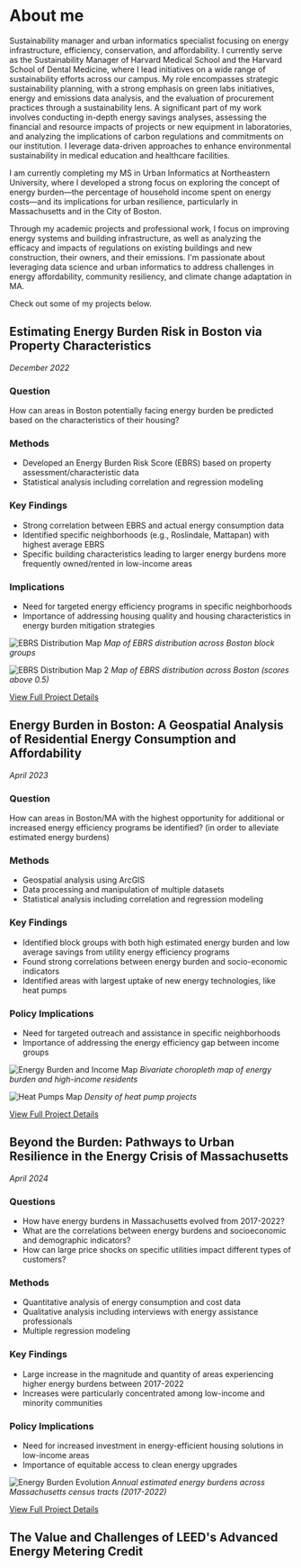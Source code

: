 # About me
Sustainability manager and urban informatics specialist focusing on energy infrastructure, efficiency, conservation, and affordability. I currently serve as the Sustainability Manager of Harvard Medical School and the Harvard School of Dental Medicine, where I lead initiatives on a wide range of sustainability efforts across our campus. My role encompasses strategic sustainability planning, with a strong emphasis on green labs initiatives, energy and emissions data analysis, and the evaluation of procurement practices through a sustainability lens.
A significant part of my work involves conducting in-depth energy savings analyses, assessing the financial and resource impacts of projects or new equipment in laboratories, and analyzing the implications of carbon regulations and commitments on our institution. I leverage data-driven approaches to enhance environmental sustainability in medical education and healthcare facilities.

I am currently completing my MS in Urban Informatics at Northeastern University, where I developed a strong focus on exploring the concept of energy burden—the percentage of household income spent on energy costs—and its implications for urban resilience, particularly in Massachusetts and in the City of Boston.

Through my academic projects and professional work, I focus on improving energy systems and building infrastructure, as well as analyzing the efficacy and impacts of regulations on existing buildings and new construction, their owners, and their emissions. I'm passionate about leveraging data science and urban informatics to address challenges in energy affordability, community resiliency, and climate change adaptation in MA. 

Check out some of my projects below. 

## Estimating Energy Burden Risk in Boston via Property Characteristics
*December 2022*

### Question
How can areas in Boston potentially facing energy burden be predicted based on the characteristics of their housing?

### Methods
- Developed an Energy Burden Risk Score (EBRS) based on property assessment/characteristic data
- Statistical analysis including correlation and regression modeling

### Key Findings
- Strong correlation between EBRS and actual energy consumption data
- Identified specific neighborhoods (e.g., Roslindale, Mattapan) with highest average EBRS 
- Specific building characteristics leading to larger energy burdens more frequently owned/rented in low-income areas


### Implications
- Need for targeted energy efficiency programs in specific neighborhoods
- Importance of addressing housing quality and housing characteristics in energy burden mitigation strategies 

![EBRS Distribution Map](/assets/img/ebrs_distribution_map_bg.png)
*Map of EBRS distribution across Boston block groups*

![EBRS Distribution Map 2](/assets/img/ebrs_distribution_map_5.png)
*Map of EBRS distribution across Boston (scores above 0.5)*

[View Full Project Details](project1.md)

## Energy Burden in Boston: A Geospatial Analysis of Residential Energy Consumption and Affordability
*April 2023*

### Question
How can areas in Boston/MA with the highest opportunity for additional or increased energy efficiency programs be identified? (in order to alleviate estimated energy burdens)

### Methods
- Geospatial analysis using ArcGIS
- Data processing and manipulation of multiple datasets
- Statistical analysis including correlation and regression modeling

### Key Findings
- Identified block groups with both high estimated energy burden and low average savings from utility energy efficiency programs
- Found strong correlations between energy burden and socio-economic indicators 
- Identified areas with largest uptake of new energy technologies, like heat pumps

### Policy Implications
- Need for targeted outreach and assistance in specific neighborhoods
- Importance of addressing the energy efficiency gap between income groups

![Energy Burden and Income Map](/assets/img/energy_burden_income_map.png)
*Bivariate choropleth map of energy burden and high-income residents*

![Heat Pumps Map](/assets/img/heat_pumps.jpg)
*Density of heat pump projects*

[View Full Project Details](project2.md)

## Beyond the Burden: Pathways to Urban Resilience in the Energy Crisis of Massachusetts
*April 2024*

### Questions
- How have energy burdens in Massachusetts evolved from 2017-2022?
- What are the correlations between energy burdens and socioeconomic and demographic indicators?
- How can large price shocks on specific utilities impact different types of customers?

### Methods
- Quantitative analysis of energy consumption and cost data
- Qualitative analysis including interviews with energy assistance professionals
- Multiple regression modeling

### Key Findings
- Large increase in the magnitude and quantity of areas experiencing higher energy burdens between 2017-2022
- Increases were particularly concentrated among low-income and minority communities 

### Policy Implications
- Need for increased investment in energy-efficient housing solutions in low-income areas
- Importance of equitable access to clean energy upgrades

![Energy Burden Evolution](/assets/img/burden_change.gif)
*Annual estimated energy burdens across Massachusetts census tracts (2017-2022)*

[View Full Project Details](project3.md)


## The Value and Challenges of LEED's Advanced Energy Metering Credit
